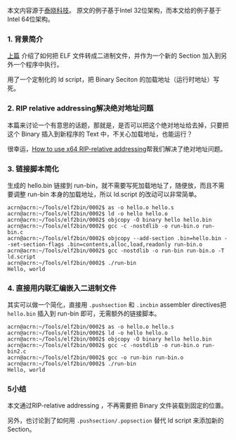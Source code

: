 本文内容源于[泰晓科技](http://tinylab.org/elf2bin-part2/)。 原文的例子基于Intel 32位架构，而本文给的例子基于Intel 64位架构。

### 1. 背景简介

[上篇](https://github.com/liujunming/Tools/tree/master/elf2bin/0001) 介绍了如何把 ELF 文件转成二进制文件，并作为一个新的 Section 加入到另外一个程序中执行。

用了一个定制化的 ld script，把 Binary Seciton 的加载地址（运行时地址）写死。



### 2. RIP relative addressing解决绝对地址问题

本篇来讨论一个有意思的话题，那就是，是否可以把这个绝对地址给去掉，只要把这个 Binary 插入到新程序的 Text 中，不关心加载地址，也能运行？

 很幸运，[How to use x64 RIP-relative addressing](http://liujunming.top/2021/04/11/How-to-use-x64-RIP-addressing/)帮我们解决了绝对地址问题。

### 3. 链接脚本简化

生成的 hello.bin 链接到 run-bin，就不需要写死加载地址了，随便放，而且不需要调整 run-bin 本身的加载地址，所以 ld.script 的改动可以非常简单。

```
acrn@acrn:~/Tools/elf2bin/0002$ as -o hello.o hello.s
acrn@acrn:~/Tools/elf2bin/0002$ ld -o hello hello.o
acrn@acrn:~/Tools/elf2bin/0002$ objcopy -O binary hello hello.bin
acrn@acrn:~/Tools/elf2bin/0002$ gcc -c -nostdlib -o run-bin.o run-bin.c
acrn@acrn:~/Tools/elf2bin/0002$ objcopy --add-section .bin=hello.bin --set-section-flags .bin=contents,alloc,load,readonly run-bin.o
acrn@acrn:~/Tools/elf2bin/0002$ gcc -nostdlib -o run-bin run-bin.o -T ld.script
acrn@acrn:~/Tools/elf2bin/0002$ ./run-bin
Hello, world
```

### 4. 直接用内联汇编嵌入二进制文件

其实可以做一个简化，直接用 `.pushsection` 和 `.incbin` assembler directives把 `hello.bin` 插入到 run-bin 即可，无需额外的链接脚本。

```
acrn@acrn:~/Tools/elf2bin/0002$ as -o hello.o hello.s
acrn@acrn:~/Tools/elf2bin/0002$ ld -o hello hello.o
acrn@acrn:~/Tools/elf2bin/0002$ objcopy -O binary hello hello.bin
acrn@acrn:~/Tools/elf2bin/0002$ gcc -c -nostdlib -o run-bin.o run-bin2.c
acrn@acrn:~/Tools/elf2bin/0002$ gcc -o run-bin run-bin.o
acrn@acrn:~/Tools/elf2bin/0002$ ./run-bin
Hello, world
```



### 5小结

本文通过RIP-relative addressing ，不再需要把 Binary 文件装载到固定的位置。

另外，也讨论到了如何用 `.pushsection/.popsection` 替代 ld script 来添加新的 Section。